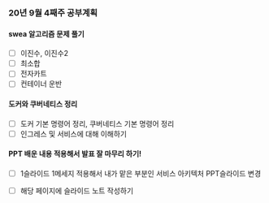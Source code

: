 ### 20년 9월 4째주 공부계획

#### swea 알고리즘 문제 풀기
- [ ] 이진수, 이진수2
- [ ] 최소합
- [ ] 전자카트
- [ ] 컨테이너 운반

#### 도커와 쿠버네티스 정리
- [ ] 도커 기본 명령어 정리, 쿠버네티스 기본 명령어 정리
- [ ] 인그레스 및 서비스에 대해 이해하기

#### PPT 배운 내용 적용해서 발표 잘 마무리 하기!
- [ ] 1슬라이드 1메세지 적용해서 내가 맡은 부분인 서비스 아키텍처 PPT슬라이드 변경
- [ ] 해당 페이지에 슬라이드 노트 작성하기
    